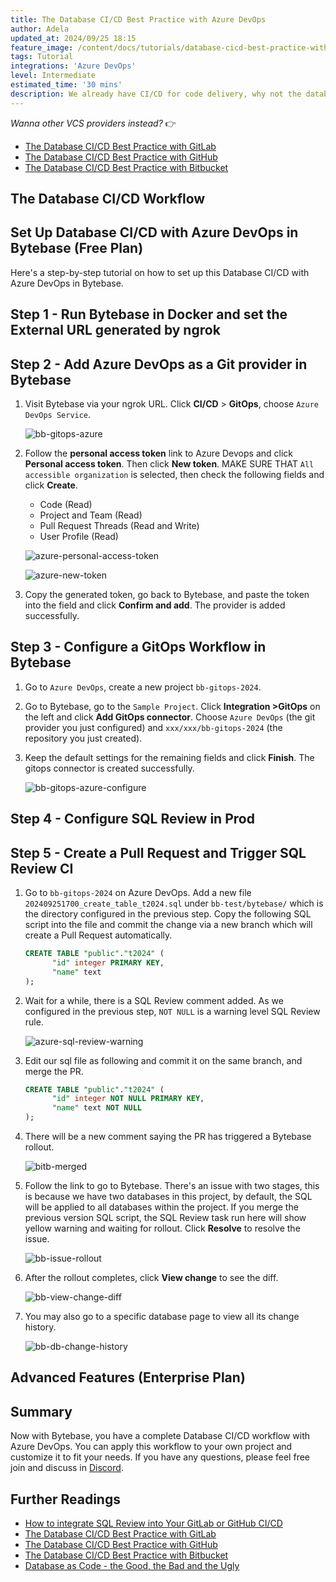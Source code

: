 ```yaml
---
title: The Database CI/CD Best Practice with Azure DevOps
author: Adela
updated_at: 2024/09/25 18:15
feature_image: /content/docs/tutorials/database-cicd-best-practice-with-azure-devops/database-cicd-with-azure-devops.webp
tags: Tutorial
integrations: 'Azure DevOps'
level: Intermediate
estimated_time: '30 mins'
description: We already have CI/CD for code delivery, why not the database? Imagine applying and deploying database changes the same way you would application code.
---
```


_Wanna other VCS providers instead?_ 👉

- [The Database CI/CD Best Practice with GitLab](/docs/tutorials/database-cicd-best-practice-with-gitlab)
- [The Database CI/CD Best Practice with GitHub](/docs/tutorials/database-cicd-best-practice-with-github)
- [The Database CI/CD Best Practice with Bitbucket](/docs/tutorials/database-cicd-best-practice-with-bitbucket)

## The Database CI/CD Workflow

<IncludeBlock url="/docs/share/tutorials/database-workflow"></IncludeBlock>

## Set Up Database CI/CD with Azure DevOps in Bytebase (Free Plan)

Here's a step-by-step tutorial on how to set up this Database CI/CD with Azure DevOps in Bytebase.

## Step 1 - Run Bytebase in Docker and set the External URL generated by ngrok

<IncludeBlock url="/docs/get-started/install/vcs-with-ngrok"></IncludeBlock>

## Step 2 - Add Azure DevOps as a Git provider in Bytebase

1. Visit Bytebase via your ngrok URL. Click **CI/CD** > **GitOps**, choose `Azure DevOps Service`.

   ![bb-gitops-azure](/content/docs/tutorials/database-cicd-best-practice-with-azure-devops/bb-gitops-azure.webp)

1. Follow the **personal access token** link to Azure Devops and click **Personal access token**. Then click **New token**. MAKE SURE THAT `All accessible organization` is selected, then check the following fields and click **Create**.

   - Code (Read)
   - Project and Team (Read)
   - Pull Request Threads (Read and Write)
   - User Profile (Read)

   ![azure-personal-access-token](/content/docs/tutorials/database-cicd-best-practice-with-azure-devops/azure-personal-access-token.webp)

   ![azure-new-token](/content/docs/tutorials/database-cicd-best-practice-with-azure-devops/azure-new-token.webp)

1. Copy the generated token, go back to Bytebase, and paste the token into the field and click **Confirm and add**. The provider is added successfully.

## Step 3 - Configure a GitOps Workflow in Bytebase

1. Go to `Azure DevOps`, create a new project `bb-gitops-2024`.

1. Go to Bytebase, go to the `Sample Project`. Click **Integration >GitOps** on the left and click **Add GitOps connector**. Choose `Azure DevOps` (the git provider you just configured) and `xxx/xxx/bb-gitops-2024` (the repository you just created).

1. Keep the default settings for the remaining fields and click **Finish**. The gitops connector is created successfully.

   ![bb-gitops-azure-configure](/content/docs/tutorials/database-cicd-best-practice-with-azure-devops/bb-gitops-azure-configure.webp)

## Step 4 - Configure SQL Review in Prod

<IncludeBlock url="/docs/share/tutorials/sql-review-not-null"></IncludeBlock>

## Step 5 - Create a Pull Request and Trigger SQL Review CI

1. Go to `bb-gitops-2024` on Azure DevOps. Add a new file `202409251700_create_table_t2024.sql` under `bb-test/bytebase/` which is the directory configured in the previous step. Copy the following SQL script into the file and commit the change via a new branch which will create a Pull Request automatically.

   ```sql
   CREATE TABLE "public"."t2024" (
         "id" integer PRIMARY KEY,
         "name" text
   );
   ```

1. Wait for a while, there is a SQL Review comment added. As we configured in the previous step, `NOT NULL` is a warning level SQL Review rule.

   ![azure-sql-review-warning](/content/docs/tutorials/database-cicd-best-practice-with-azure-devops/azure-sql-review-warning.webp)

1. Edit our sql file as following and commit it on the same branch, and merge the PR.

   ```sql
   CREATE TABLE "public"."t2024" (
         "id" integer NOT NULL PRIMARY KEY,
         "name" text NOT NULL
   );
   ```

1. There will be a new comment saying the PR has triggered a Bytebase rollout.

   ![bitb-merged](/content/docs/tutorials/database-cicd-best-practice-with-bitbucket/bitb-merged.webp)

1. Follow the link to go to Bytebase. There's an issue with two stages, this is because we have two databases in this project, by default, the SQL will be applied to all databases within the project. If you merge the previous version SQL script, the SQL Review task run here will show yellow warning and waiting for rollout. Click **Resolve** to resolve the issue.

   ![bb-issue-rollout](/content/docs/tutorials/database-cicd-best-practice-with-bitbucket/bb-issue-rollout.webp)

1. After the rollout completes, click **View change** to see the diff.

   ![bb-view-change-diff](/content/docs/tutorials/database-cicd-best-practice-with-bitbucket/bb-view-change-diff.webp)

1. You may also go to a specific database page to view all its change history.

   ![bb-db-change-history](/content/docs/tutorials/database-cicd-best-practice-with-bitbucket/bb-db-change-history.webp)

## Advanced Features (Enterprise Plan)

<IncludeBlock url="/docs/share/tutorials/database-workflow-advanced-features"></IncludeBlock>

## Summary

Now with Bytebase, you have a complete Database CI/CD workflow with Azure DevOps. You can apply this workflow to your own project and customize it to fit your needs. If you have any questions, please feel free join and discuss in [Discord](https://discord.gg/huyw7gRsyA).

## Further Readings

- [How to integrate SQL Review into Your GitLab or GitHub CI/CD](/docs/tutorials/how-to-integrate-sql-review-into-gitlab-github-ci/)
- [The Database CI/CD Best Practice with GitLab](/docs/tutorials/database-cicd-best-practice-with-gitlab)
- [The Database CI/CD Best Practice with GitHub](/docs/tutorials/database-cicd-best-practice-with-github)
- [The Database CI/CD Best Practice with Bitbucket](/docs/tutorials/database-cicd-best-practice-with-bitbucket)
- [Database as Code - the Good, the Bad and the Ugly](/blog/database-as-code)
